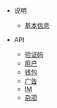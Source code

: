 - 说明
  - [基本信息](overview.md)
  

- API
  - [验证码](core/capchat.md)
  - [用户](core/user.md)
  - [钱包](core/wallet.md)
  - [广告](core/advert.md)
  - [IM](core/im.md)
  - [杂项](core/other.md)



  
 
 
